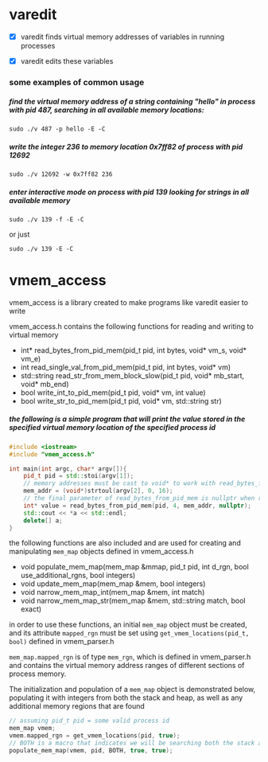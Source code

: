 # varedit

- [x] varedit finds virtual memory addresses of variables in running processes

- [x] varedit edits these variables

### some examples of common usage
##### find the virtual memory address of a string containing "hello" in process with pid 487, searching in all available memory locations:
  ```
  sudo ./v 487 -p hello -E -C
  ```
##### write the integer 236 to memory location 0x7ff82 of process with pid 12692
  ```
  sudo ./v 12692 -w 0x7ff82 236
  ```
##### enter interactive mode on process with pid 139 looking for strings in all available memory
  ```
  sudo ./v 139 -f -E -C
  ```
  or just
  ```
  sudo ./v 139 -E -C
  ```
   
# vmem_access

vmem_access is a library created to make programs like varedit easier to write

vmem_access.h contains the following functions for reading and writing to virtual memory
* int* read_bytes_from_pid_mem(pid_t pid, int bytes, void* vm_s, void* vm_e)
* int read_single_val_from_pid_mem(pid_t pid, int bytes, void* vm)
* std::string read_str_from_mem_block_slow(pid_t pid, void* mb_start, void* mb_end)
* bool write_int_to_pid_mem(pid_t pid, void* vm, int value)
* bool write_str_to_pid_mem(pid_t pid, void* vm, std::string str)
##### the following is a simple program that will print the value stored in the specified virtual memory location of the specified process id
```c++
#include <iostream>
#include "vmem_access.h"

int main(int argc, char* argv[]){
	pid_t pid = std::stoi(argv[1]);
    // memory addresses must be cast to void* to work with read_bytes_from_pid_mem
    mem_addr = (void*)strtoul(argv[2], 0, 16);
    // the final parameter of read_bytes_from_pid_mem is nullptr when reading a single value
	int* value = read_bytes_from_pid_mem(pid, 4, mem_addr, nullptr);
    std::cout << *a << std::endl;
    delete[] a;
}
```


the following functions are also included and are used for creating and manipulating `mem_map` objects defined in vmem_access.h
* void populate_mem_map(mem_map &mmap, pid_t pid, int d_rgn, bool use_additional_rgns, bool integers)
* void update_mem_map(mem_map &mem, bool integers)
* void narrow_mem_map_int(mem_map &mem, int match)
* void narrow_mem_map_str(mem_map &mem, std::string match, bool exact)

in order to use these functions, an initial `mem_map` object must be created, and its attribute `mapped_rgn` must be set using `get_vmem_locations(pid_t, bool)` defined in vmem_parser.h

`mem_map.mapped_rgn` is of type `mem_rgn`, which is defined in vmem_parser.h and contains the virtual memory address ranges of different sections of process memory.

The initialization and population of a `mem_map` object is demonstrated below, populating it with integers from both the stack and heap, as well as any additional memory regions that are found
```c++
// assuming pid_t pid = some valid process id 
mem_map vmem;
vmem.mapped_rgn = get_vmem_locations(pid, true);
// BOTH is a macro that indicates we will be searching both the stack and heap
populate_mem_map(vmem, pid, BOTH, true, true);
```


